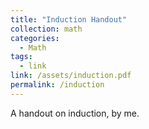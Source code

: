 ```yaml
---
title: "Induction Handout"
collection: math
categories:
  - Math
tags:
  - link
link: /assets/induction.pdf
permalink: /induction
---
```


A handout on induction, by me.


